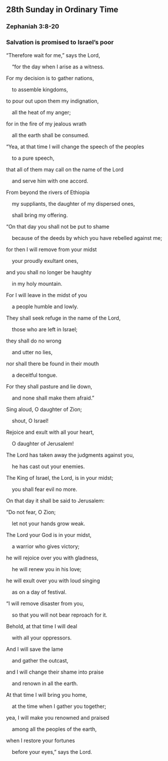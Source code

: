 ## 28th Sunday in Ordinary Time

### Zephaniah 3:8-20

### Salvation is promised to Israel’s poor

“Therefore wait for me,” says the Lord,

    “for the day when I arise as a witness.

For my decision is to gather nations,

    to assemble kingdoms,

to pour out upon them my indignation,

    all the heat of my anger;

for in the fire of my jealous wrath

    all the earth shall be consumed.

“Yea, at that time I will change the speech of the peoples

    to a pure speech,

that all of them may call on the name of the Lord

    and serve him with one accord.

From beyond the rivers of Ethiopia

    my suppliants, the daughter of my dispersed ones,

    shall bring my offering.

“On that day you shall not be put to shame

    because of the deeds by which you have rebelled against me;

for then I will remove from your midst

    your proudly exultant ones,

and you shall no longer be haughty

    in my holy mountain.

For I will leave in the midst of you

    a people humble and lowly.

They shall seek refuge in the name of the Lord,

    those who are left in Israel;

they shall do no wrong

    and utter no lies,

nor shall there be found in their mouth

    a deceitful tongue.

For they shall pasture and lie down,

    and none shall make them afraid.”

Sing aloud, O daughter of Zion;

    shout, O Israel!

Rejoice and exult with all your heart,

    O daughter of Jerusalem!

The Lord has taken away the judgments against you,

    he has cast out your enemies.

The King of Israel, the Lord, is in your midst;

    you shall fear evil no more.

On that day it shall be said to Jerusalem:

“Do not fear, O Zion;

    let not your hands grow weak.

The Lord your God is in your midst,

    a warrior who gives victory;

he will rejoice over you with gladness,

    he will renew you in his love;

he will exult over you with loud singing

    as on a day of festival.

“I will remove disaster from you,

    so that you will not bear reproach for it.

Behold, at that time I will deal

    with all your oppressors.

And I will save the lame

    and gather the outcast,

and I will change their shame into praise

    and renown in all the earth.

At that time I will bring you home,

    at the time when I gather you together;

yea, I will make you renowned and praised

    among all the peoples of the earth,

when I restore your fortunes

    before your eyes,” says the Lord.